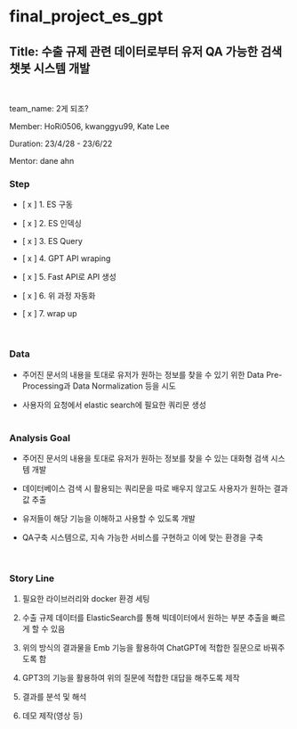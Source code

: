 # final_project_es_gpt

## Title: 수출 규제 관련 데이터로부터 유저 QA 가능한 검색 챗봇 시스템 개발
<br>


team_name: 2게 되조?

Member: HoRi0506, kwanggyu99, Kate Lee

Duration: 23/4/28 - 23/6/22

Mentor: dane ahn
<br>


### Step

- [ x ] 1. ES 구동
  
- [ x ] 2. ES 인덱싱
  
- [ x ] 3. ES Query
  
- [ x ] 4. GPT API wraping
  
- [ x ] 5. Fast API로 API 생성
  
- [ x ] 6. 위 과정 자동화
  
- [ x ] 7. wrap up
<br>


### Data

- 주어진 문서의 내용을 토대로 유저가 원하는 정보를 찾을 수 있기 위한 Data Pre-Processing과 Data Normalization 등을 시도
  
- 사용자의 요청에서 elastic search에 필요한 쿼리문 생성
<br><br>
### Analysis Goal

- 주어진 문서의 내용을 토대로 유저가 원하는 정보를 찾을 수 있는 대화형 검색 시스템 개발
  
- 데이터베이스 검색 시 활용되는 쿼리문을 따로 배우지 않고도 사용자가 원하는 결과값 추출
  
- 유저들이 해당 기능을 이해하고 사용할 수 있도록 개발
  
- QA구축 시스템으로, 지속 가능한 서비스를 구현하고 이에 맞는 환경을 구축
<br>  


### Story Line

1. 필요한 라이브러리와 docker 환경 세팅
 
2. 수출 규제 데이터를 ElasticSearch를 통해 빅데이터에서 원하는 부분 추출을 빠르게 할 수 있음
  
3. 위의 방식의 결과물을 Emb 기능을 활용하여 ChatGPT에 적합한 질문으로 바꿔주도록 함
  
4. GPT3의 기능을 활용하여 위의 질문에 적합한 대답을 해주도록 제작
  
5. 결과를 분석 및 해석
  
6. 데모 제작(영상 등)
